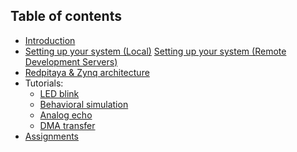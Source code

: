 ## Table of contents
* [Introduction](Introduction)
* [Setting up your system (Local)](Setting-up-your-system)
[Setting up your system (Remote Development Servers)](Setting-up-your-system-(Remote-Development-Servers))
* [Redpitaya & Zynq architecture](Redpitaya-&-Zynq-architecture)
* Tutorials:
   * [LED blink](LED-blink)
   * [Behavioral simulation](Behavioral-simulation)
   * [Analog echo](Analog-echo)
   * [DMA transfer](DMA-transfer)
* [Assignments](Assignments)